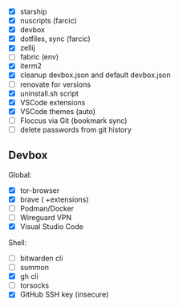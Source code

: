 - [X] starship
- [X] nuscripts (farcic)
- [x] devbox
- [x] dotfiles, sync (farcic)
- [x] zellij
- [ ] fabric (env)
- [x] iterm2
- [x] cleanup devbox.json and default devbox.json
- [ ] renovate for versions
- [x] uninstall.sh script
- [x] VSCode extensions
- [x] VSCode themes (auto)
- [ ] Floccus via Git (bookmark sync)
- [ ] delete passwords from git history

## Devbox
Global:
- [x] tor-browser
- [x] brave ( +extensions)
- [ ] Podman/Docker
- [ ] Wireguard VPN
- [x] Visual Studio Code

Shell:
- [ ] bitwarden cli
- [ ] summon
- [x] gh cli
- [ ] torsocks
- [x] GitHub SSH key (insecure)
